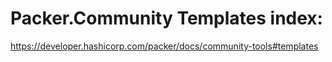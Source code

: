 # Packer.Community Templates index:
https://developer.hashicorp.com/packer/docs/community-tools#templates

